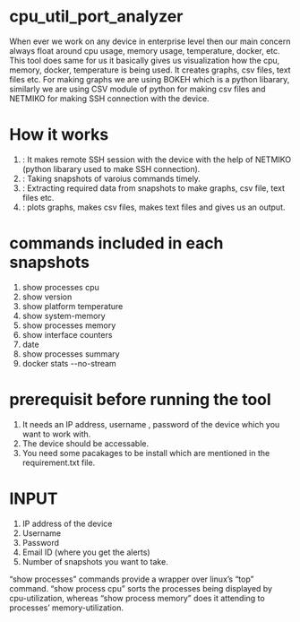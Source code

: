 # cpu_util_port_analyzer

When ever we work on any device in enterprise level then our main concern always float around cpu usage, memory usage, temperature, docker, etc. This tool does same for us it basically gives us visualization how the cpu, memory, docker, temperature is being used. It creates graphs, csv files, text files etc. For making graphs we are using BOKEH which is a python libarary, similarly we are using CSV module of python for making csv files and NETMIKO for making SSH connection with the device.

# How it works

1. : It makes remote SSH session with the device with the help of NETMIKO (python libarary used to make SSH connection).
2. : Taking snapshots of varoius commands timely.
3. : Extracting required data from snapshots to make graphs, csv file, text files etc.
4. : plots graphs, makes csv files, makes text files and gives us an output.

# commands included in each snapshots

1. show processes cpu
2. show version
3. show platform temperature
4. show system-memory
5. show processes memory
6. show interface counters
7. date
8. show processes summary
9. docker stats  --no-stream

# prerequisit before running the tool

1. It needs an IP address, username , password of the device which you want to work with.
2. The device should be accessable.
3. You need some pacakages to be install which are mentioned in the requirement.txt file.

# INPUT

1. IP address of the device
2. Username
3. Password
4. Email ID (where you get the alerts)
5. Number of snapshots you want to take.

“show processes” commands provide a wrapper over linux’s “top” command. “show process cpu” sorts the processes being displayed by cpu-utilization, whereas “show process memory” does it attending to processes’ memory-utilization.






